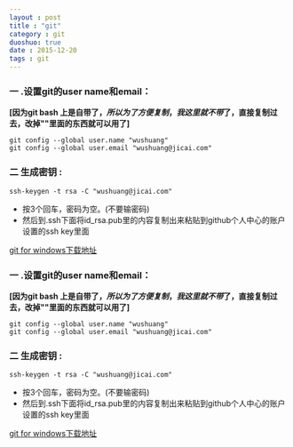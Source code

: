 ```yaml
---
layout : post
title : "git"
category : git
duoshuo: true
date : 2015-12-20
tags : git
---
```




### 一 .设置git的user name和email：
**[因为git bash 上是自带了$，所以为了方便复制，我这里就不带$了，直接复制过去，改掉""里面的东西就可以用了]**

    git config --global user.name "wushuang"
	git config --global user.email "wushuang@jicai.com"
		
### 二 生成密钥 :

	ssh-keygen -t rsa -C "wushuang@jicai.com"		
	
-  按3个回车，密码为空。(不要输密码)
-  然后到.ssh下面将id_rsa.pub里的内容复制出来粘贴到github个人中心的账户设置的ssh key里面		
 
[git for windows下载地址](http://git-scm.com/download)

<!-- more -->



### 一 .设置git的user name和email：
**[因为git bash 上是自带了$，所以为了方便复制，我这里就不带$了，直接复制过去，改掉""里面的东西就可以用了]**

    git config --global user.name "wushuang"
	git config --global user.email "wushuang@jicai.com"
		
### 二 生成密钥 :

	ssh-keygen -t rsa -C "wushuang@jicai.com"		
	
-  按3个回车，密码为空。(不要输密码)
-  然后到.ssh下面将id_rsa.pub里的内容复制出来粘贴到github个人中心的账户设置的ssh key里面		
 
[git for windows下载地址](http://git-scm.com/download)
